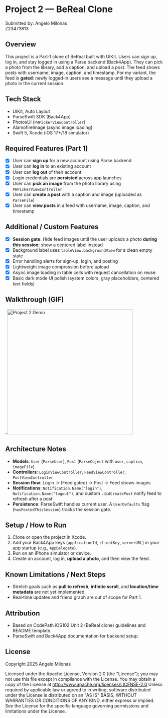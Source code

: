 Project 2 — BeReal Clone 
=================================================

Submitted by: 
Angelo Milonas  
Z23473813

Overview
--------
This project is a Part‑1 clone of BeReal built with UIKit. Users can sign up, log in, and stay logged in using a Parse backend (Back4App). They can pick a photo from the library, add a caption, and upload a post. The feed shows posts with username, image, caption, and timestamp. For my variant, the feed is **gated**: newly logged‑in users see a message until they upload a photo in the current session.

Tech Stack
----------
- UIKit, Auto Layout
- ParseSwift SDK (Back4App)
- PhotosUI (`PHPickerViewController`)
- AlamofireImage (async image loading)
- Swift 5, Xcode (iOS 17+/18 simulator)

Required Features (Part 1)
--------------------------
- [x] User can **sign up** for a new account using Parse backend  
- [x] User can **log in** to an existing account  
- [x] User can **log out** of their account  
- [x] Login credentials are **persisted** across app launches  
- [x] User can **pick an image** from the photo library using `PHPickerViewController`  
- [x] User can **create a post** with a caption and image (uploaded as `ParseFile`)  
- [x] User can **view posts** in a feed with username, image, caption, and timestamp  

Additional / Custom Features
----------------------------
- [x] **Session gate**: Hide feed images until the user uploads a photo **during this session**; show a centered label instead
- [x] Background label uses `tableView.backgroundView` for a clean empty state
- [x] Error handling alerts for sign‑up, login, and posting
- [x] Lightweight image compression before upload
- [x] Async image loading in table cells with request cancellation on reuse
- [x] Basic dark mode UI polish (system colors, gray placeholders, centered text fields)

Walkthrough (GIF)
-----------------
-<img src="Project2-bereal.GIF" width="400" alt="Project 2 Demo">

Architecture Notes
------------------
- **Models**: `User` (`ParseUser`), `Post` (`ParseObject` with `user`, `caption`, `imageFile`)
- **Controllers**: `LoginViewController`, `FeedViewController`, `PostViewController`
- **Session flow**: Login → (Feed gated) → Post → Feed shows images
- **Notifications**: `Notification.Name("login")`, `Notification.Name("logout")`, and custom `.didCreatePost` notify feed to refresh after a post
- **Persistence**: ParseSwift handles current user. A `UserDefaults` flag (`hasPostedThisSession`) tracks the session gate.

Setup / How to Run
------------------
1. Clone or open the project in Xcode.
2. Add your Back4App keys (`applicationId`, `clientKey`, `serverURL`) in your app startup (e.g., `AppDelegate`).
3. Run on an iPhone simulator or device.
4. Create an account, log in, **upload a photo**, and then view the feed.

Known Limitations / Next Steps
------------------------------
- Stretch goals such as **pull to refresh**, **infinite scroll**, and **location/time metadata** are not yet implemented.
- Real‑time updates and friend graph are out of scope for Part 1.

Attribution
-----------
- Based on CodePath iOS102 Unit 2 (BeReal clone) guidelines and README template.
- ParseSwift and Back4App documentation for backend setup.

License
-------
Copyright 2025 Angelo Milonas

Licensed under the Apache License, Version 2.0 (the "License");
you may not use this file except in compliance with the License.
You may obtain a copy of the License at http://www.apache.org/licenses/LICENSE-2.0
Unless required by applicable law or agreed to in writing, software
distributed under the License is distributed on an "AS IS" BASIS,
WITHOUT WARRANTIES OR CONDITIONS OF ANY KIND, either express or implied.
See the License for the specific language governing permissions and
limitations under the License.
